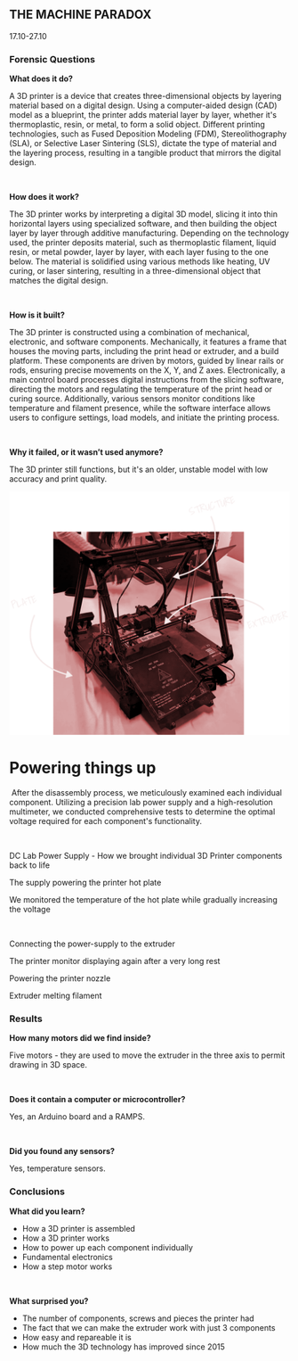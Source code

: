 ## THE MACHINE PARADOX

17.10-27.10

### **Forensic Questions**

**What does it do?**‍

A 3D printer is a device that creates three-dimensional objects by layering material based on a digital design. Using a computer-aided design (CAD) model as a blueprint, the printer adds material layer by layer, whether it's thermoplastic, resin, or metal, to form a solid object. Different printing technologies, such as Fused Deposition Modeling (FDM), Stereolithography (SLA), or Selective Laser Sintering (SLS), dictate the type of material and the layering process, resulting in a tangible product that mirrors the digital design.

‍

**How does it work?**

The 3D printer works by interpreting a digital 3D model, slicing it into thin horizontal layers using specialized software, and then building the object layer by layer through additive manufacturing. Depending on the technology used, the printer deposits material, such as thermoplastic filament, liquid resin, or metal powder, layer by layer, with each layer fusing to the one below. The material is solidified using various methods like heating, UV curing, or laser sintering, resulting in a three-dimensional object that matches the digital design.

‍

**How is it built?**

The 3D printer is constructed using a combination of mechanical, electronic, and software components. Mechanically, it features a frame that houses the moving parts, including the print head or extruder, and a build platform. These components are driven by motors, guided by linear rails or rods, ensuring precise movements on the X, Y, and Z axes. Electronically, a main control board processes digital instructions from the slicing software, directing the motors and regulating the temperature of the print head or curing source. Additionally, various sensors monitor conditions like temperature and filament presence, while the software interface allows users to configure settings, load models, and initiate the printing process.

‍

**Why it failed, or it wasn’t used anymore?**

The 3D printer still functions, but it's an older, unstable model with low accuracy and print quality.

![Alt text](../images/TMPFOTO1.png)

# **Powering things up**

‍
After the disassembly process, we meticulously examined each individual component. Utilizing a precision lab power supply and a high-resolution multimeter, we conducted comprehensive tests to determine the optimal voltage required for each component's functionality.

‍


DC Lab Power Supply - How we brought individual 3D Printer components back to life



The supply powering the printer hot plate



We monitored the temperature of the hot plate while gradually increasing the voltage

‍

Connecting the power-supply to the extruder



The printer monitor displaying again after a very long rest



Powering the printer nozzle



Extruder melting filament

### **Results**

**How many motors did we find inside?**

Five motors - they are used to move the extruder in the three axis to permit drawing in 3D space.

‍

**Does it contain a computer or microcontroller?**

Yes, an Arduino board and a RAMPS.

‍



**Did you found any sensors?**

Yes, temperature sensors.

### **Conclusions**

**What did you learn?**

- How a 3D printer is assembled
- How a 3D printer works
- How to power up each component individually
- Fundamental electronics
- How a step motor works

‍

**What surprised you?**

- The number of components, screws and pieces the printer had
- The fact that we can make the extruder work with just 3 components
- How easy and repareable it is
- How much the 3D technology has improved since 2015
